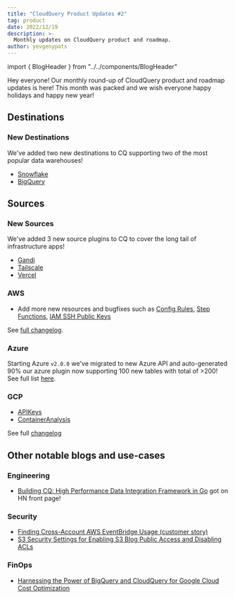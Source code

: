 ```yaml
---
title: "CloudQuery Product Updates #2"
tag: product
date: 2022/12/19
description: >-
  Monthly updates on CloudQuery product and roadmap.
author: yevgenypats
---
```


import { BlogHeader } from "../../components/BlogHeader"

<BlogHeader/>

Hey everyone! Our monthly round-up of CloudQuery product and roadmap updates is here! This month was packed and we wish everyone happy holidays and happy new year!

## Destinations

### New Destinations

We've added two new destinations to CQ supporting two of the most popular data warehouses!

* [Snowflake](https://www.cloudquery.io/blog/announcing-cloudquery-snowflake-destination)
* [BigQuery](https://www.cloudquery.io/blog/announcing-cloudquery-bigquery-destination)

## Sources

### New Sources

We've added 3 new source plugins to CQ to cover the long tail of infrastructure apps!

* [Gandi](https://www.cloudquery.io/blog/introducing-the-gandi-source-plugin)
* [Tailscale](https://www.cloudquery.io/blog/introducing-the-tailscale-source-plugin)
* [Vercel](https://www.cloudquery.io/blog/announcing-the-vercel-source-plugin)

### AWS

* Add more new resources and bugfixes such as [Config Rules](https://github.com/cloudquery/cloudquery/issues/4730), [Step Functions](https://github.com/cloudquery/cloudquery/pull/4832), [IAM SSH Public Keys](https://github.com/cloudquery/cloudquery/pull/5538)

See [full changelog](https://github.com/cloudquery/cloudquery/blob/main/plugins/source/aws/CHANGELOG.md).

### Azure

Starting Azure `v2.0.0` we've migrated to new Azure API and auto-generated 90% our azure plugin now supporting 100 new tables with total of >200! See full list [here](https://www.cloudquery.io/docs/plugins/sources/azure/tables).

### GCP

* [APIKeys](https://github.com/cloudquery/cloudquery/pull/5031)
* [ContainerAnalysis](https://github.com/cloudquery/cloudquery/pull/5115)

See full [changelog](https://github.com/cloudquery/cloudquery/blob/main/plugins/source/azure/CHANGELOG.md)

## Other notable blogs and use-cases

### Engineering

- [Building CQ: High Performance Data Integration Framework in Go](https://www.cloudquery.io/blog/building-cloudquery) got on HN front page! 

### Security

- [Finding Cross-Account AWS EventBridge Usage (customer story)](https://www.cloudquery.io/blog/how-to-find-cross-account-aws-eventbridge-usage)
- [S3 Security Settings for Enabling S3 Blog Public Access and Disabling ACLs](https://www.cloudquery.io/blog/finding-enabled-s3-acls-and-disabled-s3-block-public-access)

### FinOps

- [Harnessing the Power of BigQuery and CloudQuery for Google Cloud Cost Optimization](https://www.cloudquery.io/blog/analysing-gcp-cost-with-bigquery-and-cq)